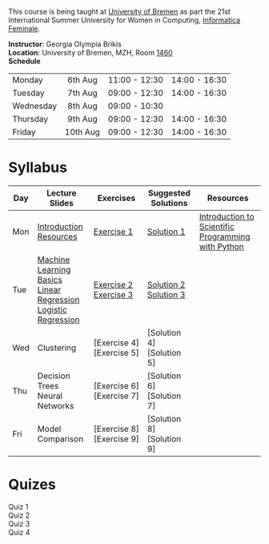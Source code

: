 This course is being taught at [University of Bremen](https://www.uni-bremen.de/en.html) as part the 21st International Summer University for Women in Computing, [Informatica Feminale](https://www.informatica-feminale.de/eng/).

**Instructor**: Georgia Olympia Brikis  
**Location**: University of Bremen, MZH, Room [1460](http://oracle-web.zfn.uni-bremen.de/lageplan/lageplan?haus=MZH&raum=1460&pi_anz=1)  
**Schedule**  

|           |          |               |               |  
|:----------|:--------:|:-------------:|:-------------:|  
| Monday    | 6th Aug  | 11:00 - 12:30 | 14:00 - 16:30 |  
| Tuesday   | 7th Aug  | 09:00 - 12:30 | 14:00 - 16:30 |  
| Wednesday | 8th Aug  | 09:00 - 10:30 |               |  
| Thursday  | 9th Aug  | 09:00 - 12:30 | 14:00 - 16:30 |  
| Friday    | 10th Aug | 09:00 - 12:30 | 14:00 - 16:30 |  

# Syllabus
  
| Day | Lecture Slides            | Exercises        | Suggested Solutions | Resources                           |
|-----|---------------------------|------------------|---------------------|-------------------------------------|
| Mon | [Introduction]() <br>[Resources]()                                                                                               | [Exercise&nbsp;1]()                                                                                                                      | [Solution 1]()                                                                                                                           | [Introduction to Scientific Programming with Python]()|
| Tue | [Machine Learning Basics]() <br>[Linear Regression]() <br>[Logistic Regression]()                                                | [Exercise&nbsp;2]() <br>[Exercise&nbsp;3]()                                                                                              | [Solution 2]() <br>[Solution 3]()                                                                                                        | []()                                                                 |
| Wed | Clustering                                                                                                                       | [Exercise&nbsp;4] <br>[Exercise&nbsp;5]                                                                                                  | [Solution 4] <br>[Solution 5]                                                                                                            | []()                                                                 |
| Thu | Decision Trees <br>Neural Networks                                                                                               | [Exercise&nbsp;6] <br>[Exercise&nbsp;7]                                                                                                  | [Solution 6] <br>[Solution 7]                                                                                                            | []()                                                                 
| Fri | Model Comparison                                                                                                                 | [Exercise&nbsp;8] <br>[Exercise&nbsp;9]                                                                                                  | [Solution 8] <br>[Solution 9]                                                                                                            | []()                                                                 |




# Quizes

Quiz 1  
Quiz 2  
Quiz 3  
Quiz 4  
